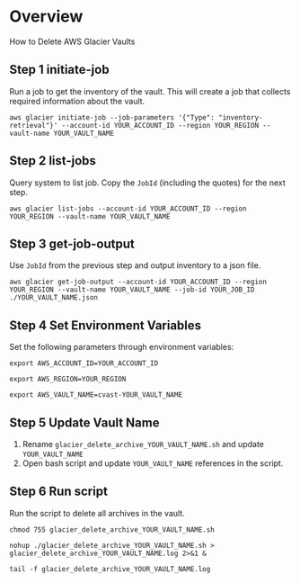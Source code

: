 # Overview
How to Delete AWS Glacier Vaults

## Step 1 initiate-job
Run a job to get the inventory of the vault. This will create a job that collects required information about the vault.

```
aws glacier initiate-job --job-parameters '{"Type": "inventory-retrieval"}' --account-id YOUR_ACCOUNT_ID --region YOUR_REGION --vault-name YOUR_VAULT_NAME
```

## Step 2 list-jobs
Query system to list job. Copy the `JobId` (including the quotes) for the next step.

```
aws glacier list-jobs --account-id YOUR_ACCOUNT_ID --region YOUR_REGION --vault-name YOUR_VAULT_NAME
```

## Step 3 get-job-output
Use `JobId` from the previous step and output inventory to a json file.

```
aws glacier get-job-output --account-id YOUR_ACCOUNT_ID --region YOUR_REGION --vault-name YOUR_VAULT_NAME --job-id YOUR_JOB_ID ./YOUR_VAULT_NAME.json
```

## Step 4 Set Environment Variables
Set the following parameters through environment variables:

```
export AWS_ACCOUNT_ID=YOUR_ACCOUNT_ID
```

```
export AWS_REGION=YOUR_REGION
```

```
export AWS_VAULT_NAME=cvast-YOUR_VAULT_NAME
```

## Step 5 Update Vault Name
1. Rename `glacier_delete_archive_YOUR_VAULT_NAME.sh` and update `YOUR_VAULT_NAME`
2. Open bash script and update `YOUR_VAULT_NAME` references in the script.

## Step 6 Run script
Run the script to delete all archives in the vault.

```
chmod 755 glacier_delete_archive_YOUR_VAULT_NAME.sh
```

```
nohup ./glacier_delete_archive_YOUR_VAULT_NAME.sh > glacier_delete_archive_YOUR_VAULT_NAME.log 2>&1 &
```

```
tail -f glacier_delete_archive_YOUR_VAULT_NAME.log
```